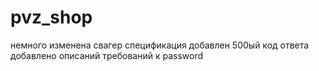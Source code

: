 # pvz_shop

немного изменена свагер спецификация
добавлен 500ый код ответа
добавлено описаний требований к password